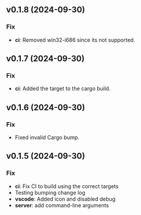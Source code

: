 ## v0.1.8 (2024-09-30)

### Fix

- **ci**: Removed win32-i686 since its not supported.

## v0.1.7 (2024-09-30)

### Fix

- **ci**: Added the target to the cargo build.

## v0.1.6 (2024-09-30)

### Fix

- Fixed invalid Cargo bump.

## v0.1.5 (2024-09-30)

### Fix

- **ci**: Fix CI to build using the correct targets
- Testing bumping change log
- **vscode**: Added icon and disabled debug
- **server**: add command-line arguments
